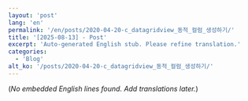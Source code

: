 ```yaml
---
layout: 'post'
lang: 'en'
permalink: '/en/posts/2020-04-20-c_datagridview_동적_컬럼_생성하기/'
title: '[2025-08-13] - Post'
excerpt: 'Auto-generated English stub. Please refine translation.'
categories:
  - 'Blog'
alt_ko: '/posts/2020-04-20-c_datagridview_동적_컬럼_생성하기/'
---
```


(*No embedded English lines found. Add translations later.*)
